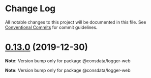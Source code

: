 # Change Log

All notable changes to this project will be documented in this file.
See [Conventional Commits](https://conventionalcommits.org) for commit guidelines.

# [0.13.0](https://github.com/Consdata/logger/compare/v0.12.1...v0.13.0) (2019-12-30)

**Note:** Version bump only for package @consdata/logger-web







**Note:** Version bump only for package @consdata/logger-web

